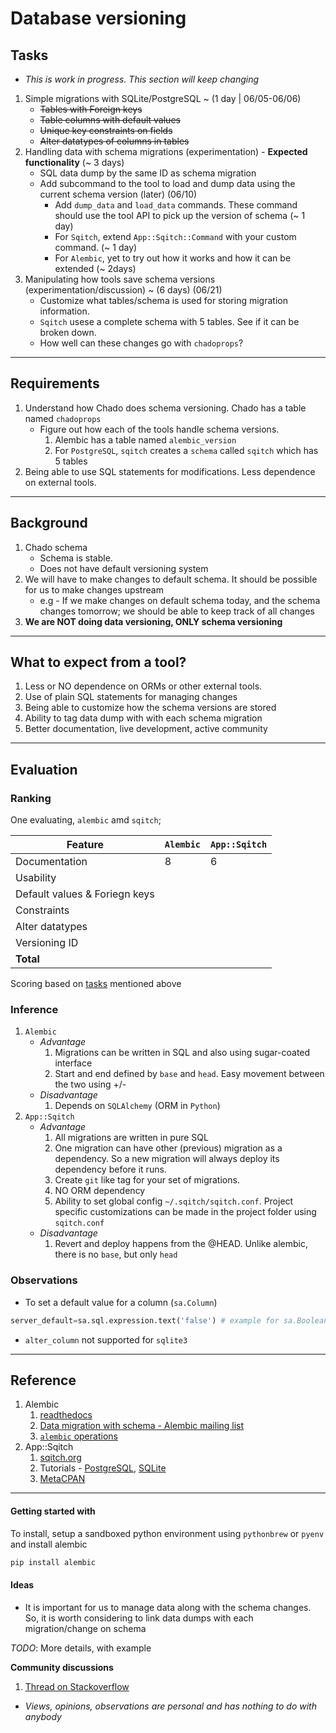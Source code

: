 # Database versioning

## Tasks

* _This is work in progress. This section will keep changing_

1. Simple migrations with SQLite/PostgreSQL ~ (1 day | 06/05-06/06)
	* ~~Tables with Foreign keys~~
	* ~~Table columns with default values~~
	* ~~Unique key constraints on fields~~
	* ~~Alter datatypes of columns in tables~~
2. Handling data with schema migrations (experimentation) - __Expected functionality__ (~ 3 days)
	* SQL data dump by the same ID as schema migration
	* Add subcommand to the tool to load and dump data using the current schema version (later) (06/10)
		* Add `dump_data` and `load_data` commands. These command should use the tool API to pick up the version of schema (~ 1 day)
		* For `Sqitch`, extend `App::Sqitch::Command` with your custom command. (~ 1 day)
		* For `Alembic`, yet to try out how it works and how it can be extended (~ 2days)
3. Manipulating how tools save schema versions (experimentation/discussion) ~ (6 days) (06/21)
	* Customize what tables/schema is used for storing migration information.
	* `Sqitch` usese a complete schema with 5 tables. See if it can be broken down.
	* How well can these changes go with `chadoprops`?

---

## Requirements

1. Understand how Chado does schema versioning. Chado has a table named `chadoprops` 
	* Figure out how each of the tools handle schema versions.
		1. Alembic has a table named `alembic_version`
		2. For `PostgreSQL`, `sqitch` creates a `schema` called `sqitch` which has 5 tables 
2. Being able to use SQL statements for modifications. Less dependence on external tools. 

---

## Background
1. Chado schema
	* Schema is stable. 
	* Does not have default versioning system
2. We will have to make changes to default schema. It should be possible for us to make changes upstream
	* e.g - If we make changes on default schema today, and the schema changes tomorrow; we should be able to keep track of all changes
3. __We are NOT doing data versioning, ONLY schema versioning__

---

## What to expect from a tool?

1. Less or NO dependence on ORMs or other external tools.
2. Use of plain SQL statements for managing changes
3. Being able to customize how the schema versions are stored  
4. Ability to tag data dump with with each schema migration
5. Better documentation, live development, active community

---

## Evaluation
### Ranking

One evaluating, `alembic` amd `sqitch`;

Feature | `Alembic` | `App::Sqitch`
--- | --- | ---
Documentation | 8 | 6 
Usability | | 
Default values & Foriegn keys | |
Constraints | |
Alter datatypes | | 
Versioning ID | |
__Total__ | | 

Scoring based on [tasks](https://github.com/dictyBase/Migration-Docs/blob/master/DB-versioning.md#tasks) mentioned above

### Inference

1. `Alembic`
	* _Advantage_
		1. Migrations can be written in SQL and also using sugar-coated interface 
		2. Start and end defined by `base` and `head`. Easy movement between the two using +/-
	* _Disadvantage_
		1. Depends on `SQLAlchemy` (ORM in `Python`)
2. `App::Sqitch`
	* _Advantage_
		1. All migrations are written in pure SQL
		2. One migration can have other (previous) migration as a dependency. So a new migration will always deploy its dependency before it runs. 
		3. Create `git` like tag for your set of migrations.
		4. NO ORM dependency
		5. Ability to set global config `~/.sqitch/sqitch.conf`. Project specific customizations can be made in the project folder using `sqitch.conf`
	* _Disadvantage_
		1. Revert and deploy happens from the @HEAD. Unlike alembic, there is no `base`, but only `head` 

### Observations
* To set a default value for a column (`sa.Column`)

```python
server_default=sa.sql.expression.text('false') # example for sa.Boolean
```
* `alter_column` not supported for `sqlite3` 

--- 

## Reference

1. Alembic
	1. [readthedocs](http://alembic.readthedocs.org/en/latest/index.html) 
	2. [Data migration with schema - Alembic mailing list](https://groups.google.com/forum/?fromgroups=#!topic/sqlalchemy-alembic/gCJO4W0GKB4)
	3. [`alembic` operations](https://alembic.readthedocs.org/en/latest/ops.html) 
2. App::Sqitch
	1. [sqitch.org](http://sqitch.org/)
	2. Tutorials - [PostgreSQL](https://metacpan.org/module/sqitchtutorial), [SQLite](https://metacpan.org/module/sqitchtutorial-sqlite) 
	3. [MetaCPAN](https://metacpan.org/module/DWHEELER/App-Sqitch-0.972/lib/App/Sqitch.pm)

---

#### Getting started with 

To install, setup a sandboxed python environment using `pythonbrew` or `pyenv` and install alembic

```python
pip install alembic
```

#### Ideas
* It is important for us to manage data along with the schema changes. So, it is worth considering to link data dumps with each migration/change on schema

_TODO_: More details, with example

__Community discussions__

1. [Thread on Stackoverflow](http://stackoverflow.com/questions/16066720/database-versioning-and-migration-techniques-for-schema-data)


* _Views, opinions, observations are personal and has nothing to do with anybody_
